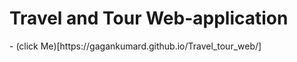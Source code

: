 <h1>Travel and Tour Web-application </h1>
- (click Me)[https://gagankumard.github.io/Travel_tour_web/]

